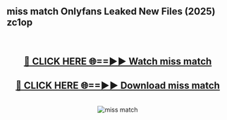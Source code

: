 <h2>miss match Onlyfans Leaked New Files (2025) zc1op</h2>
<br>
<div align="center">
<h2><a href="https://mediafiles.top/miss_match&ref=git" rel="nofollow">🔴 CLICK HERE 🌐==►► Watch miss match</a></h2>
<h2><a href="https://mediafiles.top/miss_match&ref=git" rel="nofollow">🔴 CLICK HERE 🌐==►► Download miss match</a></h2>
<br>
<a href="https://mediafiles.top/miss_match&ref=git" rel="nofollow" data-target="animated-image.originalLink"><img src="https://i.ibb.co.com/xMMVF88/686577567.gif" alt="miss match" style="max-width: 100%; display: inline-block;" data-target="animated-image.originalImage"></a>
</div>
<br>
<br>